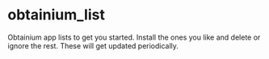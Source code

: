 # obtainium_list
Obtainium app lists to get you started. Install the ones you like and delete or ignore the rest. These will get updated periodically. 
